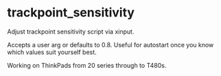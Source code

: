# trackpoint_sensitivity
Adjust trackpoint sensitivity script via xinput.

Accepts a user arg or defaults to 0.8. Useful for autostart once you know which values suit yourself best.

Working on ThinkPads from 20 series through to T480s.
